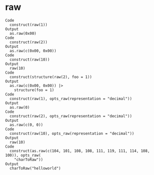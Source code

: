 # raw

    Code
      construct(raw(1))
    Output
      as.raw(0x00)
    Code
      construct(raw(2))
    Output
      as.raw(c(0x00, 0x00))
    Code
      construct(raw(10))
    Output
      raw(10)
    Code
      construct(structure(raw(2), foo = 1))
    Output
      as.raw(c(0x00, 0x00)) |>
        structure(foo = 1)
    Code
      construct(raw(1), opts_raw(representation = "decimal"))
    Output
      as.raw(0)
    Code
      construct(raw(2), opts_raw(representation = "decimal"))
    Output
      as.raw(c(0, 0))
    Code
      construct(raw(10), opts_raw(representation = "decimal"))
    Output
      raw(10)
    Code
      construct(as.raw(c(104, 101, 108, 108, 111, 119, 111, 114, 108, 100)), opts_raw(
        "charToRaw"))
    Output
      charToRaw("helloworld")

